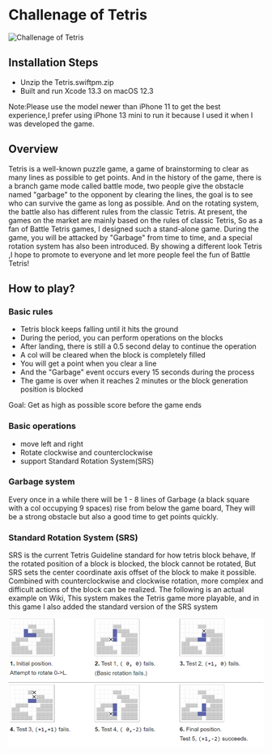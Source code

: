 # Challenage of Tetris

 ![Challenage of Tetris](img/stick.gif)

## Installation Steps
- Unzip the Tetris.swiftpm.zip
- Built and run Xcode 13.3 on macOS 12.3

Note:Please use the model newer than iPhone 11 to get the best experience,I prefer using iPhone 13 mini to run it because I used it when I was developed the game.
 
## Overview

Tetris is a well-known puzzle game, a game of brainstorming to clear as many lines as possible to get points. And in the history of the game, there is a branch game mode called battle mode, two people give the obstacle named "garbage" to the opponent by clearing the lines, the goal is to see who can survive the game as long as possible. And on the rotating system, the battle also has different rules from the classic Tetris. At present, the games on the market are mainly based on the rules of classic Tetris, So as a fan of Battle Tetris games, I designed such a stand-alone game. During the game, you will be attacked by "Garbage" from time to time, and a special rotation system has also been introduced. By showing a different look Tetris ,I hope to promote to everyone and let more people feel the fun of Battle Tetris!

## How to play?

### Basic rules
- Tetris block keeps falling until it hits the ground
- During the period, you can perform operations on the blocks
- After landing, there is still a 0.5 second delay to continue the operation
- A col will be cleared when the block is completely filled
- You will get a point when you clear a line
- And the "Garbage" event occurs every 15 seconds during the process
- The game is over when it reaches 2 minutes or the block generation position is blocked

Goal: Get as high as possible score before the game ends

### Basic operations
- move left and right
- Rotate clockwise and counterclockwise
- support Standard Rotation System(SRS)

### Garbage system
	
Every once in a while there will be 1 - 8 lines of Garbage (a black square with a col occupying 9 spaces) rise from below the game board, They will be a strong obstacle but also a good time to get points quickly.

### Standard Rotation System (SRS)
SRS is the current Tetris Guideline standard for how tetris block behave,
If the rotated position of a block is blocked, the block cannot be rotated, But SRS sets the center coordinate axis offset of the block to make it possible. Combined with counterclockwise and clockwise rotation, more complex and difficult actions of the block can be realized. The following is an actual example on Wiki, This system makes the Tetris game more playable, and in this game I also added the standard version of the SRS system

 ![SRS](img/SRS.png)

